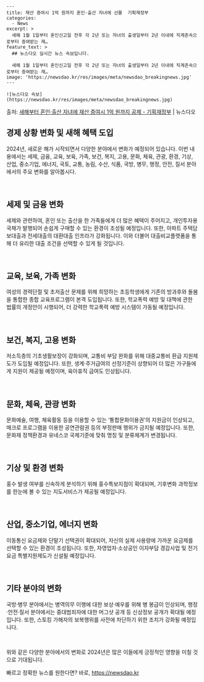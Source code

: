     ---
    title: 재산 증여시 1억 원까지 혼인·출산 자녀에 선물  기획재정부
    categories:
      - News
    excerpt: >
      새해 1월 1일부터 혼인신고일 전후 각 2년 또는 자녀의 출생일부터 2년 이내에 직계존속으로부터 증여받는 재…
    feature_text: >
      ## 뉴스다오 실시간 뉴스 속보입니다.
    
      새해 1월 1일부터 혼인신고일 전후 각 2년 또는 자녀의 출생일부터 2년 이내에 직계존속으로부터 증여받는 재…
    image: 'https://newsdao.kr/res/images/meta/newsdao_breakingnews.jpg'
    ---
    
    ![뉴스다오 속보](https://newsdao.kr/res/images/meta/newsdao_breakingnews.jpg)

<p>출처: <a href="https://newsdao.kr/2914" rel="dofollow">새해부터 혼인·출산 자녀에 재산 증여시 1억 원까지 공제  - 기획재정부</a> | 뉴스다오</p>

<h2 data-ke-size="size26">경제 상황 변화 및 새해 혜택 도입</h2>
2024년, 새로운 해가 시작되면서 다양한 분야에서 변화가 예정되어 있습니다. 이번 내용에서는 세제, 금융, 교육, 보육, 가족, 보건, 복지, 고용, 문화, 체육, 관광, 환경, 기상, 산업, 중소기업, 에너지, 국토, 교통, 농림, 수산, 식품, 국방, 병무, 행정, 안전, 질서 분야에서의 주요 변화를 알아봅시다.

<p data-ke-size="size16">&nbsp;</p>

<h2 data-ke-size="size24">세제 및 금융 변화</h2>
세제와 관련하여, 혼인 또는 출산을 한 가족들에게 더 많은 혜택이 주어지고, 개인투자용 국채가 발행되어 손쉽게 구매할 수 있는 환경이 조성될 예정입니다. 또한, 아파트 주택담보대출과 전세대출의 대환대출 인프라가 강화됩니다. 이와 더불어 대출비교플랫폼을 통해 더 유리한 대출 조건을 선택할 수 있게 될 것입니다.

<p data-ke-size="size16">&nbsp;</p>

<h2 data-ke-size="size24">교육, 보육, 가족 변화</h2>
여성의 경력단절 및 초저출산 문제를 위해 희망하는 초등학생에게 기존의 방과후와 돌봄을 통합한 종합 교육프로그램이 본격 도입됩니다. 또한, 학교폭력 예방 및 대책에 관한 법률의 개정안이 시행되어, 더 강력한 학교폭력 예방 시스템이 가동될 예정입니다.

<p data-ke-size="size16">&nbsp;</p>

<h2 data-ke-size="size24">보건, 복지, 고용 변화</h2>
저소득층의 기초생활보장이 강화되며, 교통비 부담 완화를 위해 대중교통비 환급 지원제도가 도입될 예정입니다. 또한, 생계·주거급여의 선정기준이 상향되어 더 많은 가구들에게 지원이 제공될 예정이며, 육아휴직 급여도 인상됩니다.

<p data-ke-size="size16">&nbsp;</p>

<h2 data-ke-size="size24">문화, 체육, 관광 변화</h2>
문화예술, 여행, 체육활동 등을 이용할 수 있는 ‘통합문화이용권’의 지원금이 인상되고, 매크로 프로그램을 이용한 공연관람권 등의 부정판매 행위가 금지될 예정입니다. 또한, 문화재 정책환경과 유네스코 국제기준에 맞춰 명칭 및 분류체계가 변경됩니다.

<p data-ke-size="size16">&nbsp;</p>

<h2 data-ke-size="size24">기상 및 환경 변화</h2>
홍수 발생 여부를 신속하게 분석하기 위해 홍수특보지점이 확대되며, 기후변화 과학정보를 한눈에 볼 수 있는 지도서비스가 제공될 예정입니다.

<p data-ke-size="size16">&nbsp;</p>

<h2 data-ke-size="size24">산업, 중소기업, 에너지 변화</h2>
이동통신 요금제와 단말기 선택권이 확대되어, 자신의 실제 사용량에 가까운 요금제를 선택할 수 있는 환경이 조성됩니다. 또한, 자영업자·소상공인 이자부담 경감사업 및 전기요금 특별지원제도가 신설될 예정입니다.

<p data-ke-size="size16">&nbsp;</p>

<h2 data-ke-size="size24">기타 분야의 변화</h2>
국방·병무 분야에서는 병역의무 이행에 대한 보상·예우를 위해 병 봉급이 인상되며, 행정·안전·질서 분야에서는 중대범죄자에 대한 머그샷 공개 등 신상정보 공개가 확대될 예정입니다. 또한, 스토킹 가해자의 보복행위를 사전에 차단하기 위한 조치가 강화될 예정입니다.

<p data-ke-size="size16">&nbsp;</p>

위와 같은 다양한 분야에서의 변화로 2024년은 많은 이들에게 긍정적인 영향을 미칠 것으로 기대됩니다. 

빠르고 정확한 뉴스를 원한다면? 바로, <a href="https://newsdao.kr" rel="dofollow">https://newsdao.kr</a>


    
